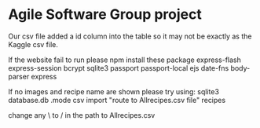 # Agile Software Group project
Our csv file added a id column into the table so it may not be exactly as the Kaggle csv file.

If the website fail to run please npm install these package
express-flash
express-session
bcrypt
sqlite3
passport
passport-local
ejs
date-fns
body-parser
express


If no images and recipe name are shown please try using:
sqlite3 database.db
.mode csv
import "route to Allrecipes.csv file" recipes

change any \ to / in the path to Allrecipes.csv
